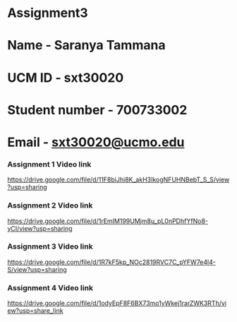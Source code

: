 # Assignment3
 
# Name - Saranya Tammana
# UCM ID - sxt30020
# Student number - 700733002
# Email - sxt30020@ucmo.edu

### Assignment 1 Video link
https://drive.google.com/file/d/11F8biJhi8K_akH3IkogNFUHNBebT_S_S/view?usp=sharing

### Assignment 2 Video link
https://drive.google.com/file/d/1rEmIM199UMjm8u_pL0nPDhfYfNo8-yCI/view?usp=sharing

### Assignment 3 Video link
https://drive.google.com/file/d/1R7kF5kp_NOc2819RVC7C_pYFW7e4l4-S/view?usp=sharing

### Assignment 4 Video link
https://drive.google.com/file/d/1odyEpF8F6BX73mo1yWkej1rarZWK3RTh/view?usp=share_link
